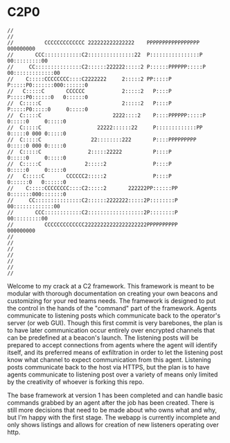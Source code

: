
# C2P0

```
//                                                                                  
//                                                                                  
//          CCCCCCCCCCCCC 222222222222222    PPPPPPPPPPPPPPPPP        000000000     
//       CCC::::::::::::C2:::::::::::::::22  P::::::::::::::::P     00:::::::::00   
//     CC:::::::::::::::C2::::::222222:::::2 P::::::PPPPPP:::::P  00:::::::::::::00 
//    C:::::CCCCCCCC::::C2222222     2:::::2 PP:::::P     P:::::P0:::::::000:::::::0
//   C:::::C       CCCCCC            2:::::2   P::::P     P:::::P0::::::0   0::::::0
//  C:::::C                          2:::::2   P::::P     P:::::P0:::::0     0:::::0
//  C:::::C                       2222::::2    P::::PPPPPP:::::P 0:::::0     0:::::0
//  C:::::C                  22222::::::22     P:::::::::::::PP  0:::::0 000 0:::::0
//  C:::::C                22::::::::222       P::::PPPPPPPPP    0:::::0 000 0:::::0
//  C:::::C               2:::::22222          P::::P            0:::::0     0:::::0
//  C:::::C              2:::::2               P::::P            0:::::0     0:::::0
//   C:::::C       CCCCCC2:::::2               P::::P            0::::::0   0::::::0
//    C:::::CCCCCCCC::::C2:::::2       222222PP::::::PP          0:::::::000:::::::0
//     CC:::::::::::::::C2::::::2222222:::::2P::::::::P           00:::::::::::::00 
//       CCC::::::::::::C2::::::::::::::::::2P::::::::P             00:::::::::00   
//          CCCCCCCCCCCCC22222222222222222222PPPPPPPPPP               000000000     
//                                                                                  
//                                                                                  
//                                                                                  
//                                                                                  
//                                                                                  
//                                                                                  
//    
```

Welcome to my crack at a C2 framework. This framework is meant to be modular with thorough documentation on creating your own beacons and customizing for your red teams needs. The framework is designed to put the control in the hands of the "command" part of the framework. Agents communicate to listening posts which communicate back to the operator's server (or web GUI). Though this first commit is very barebones, the plan is to have later communication occur entirely over encrypted channels that can be predefined at a beacon's launch. The listening posts will be prepared to accept connections from agents where the agent will identify itself, and its preferred means of exfiltration in order to let the listening post know what channel to expect communication from this agent. Listening posts communicate back to the host via HTTPS, but the plan is to have agents communicate to listening post over a variety of means only limited by the creativity of whoever is forking this repo.

The base framework at version 1 has been completed and can handle basic commands grabbed by an agent after the job has been created. There is still more decisions that need to be made about who owns what and why, but I'm happy with the first stage. The webapp is currently incomplete and only shows listings and allows for creation of new listeners operating over http. 
